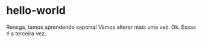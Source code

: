 # hello-world
Rensga, tamos aprendendo saporra!
Vamos alterar mais uma vez.
Ok. Essas é a terceira vez.
